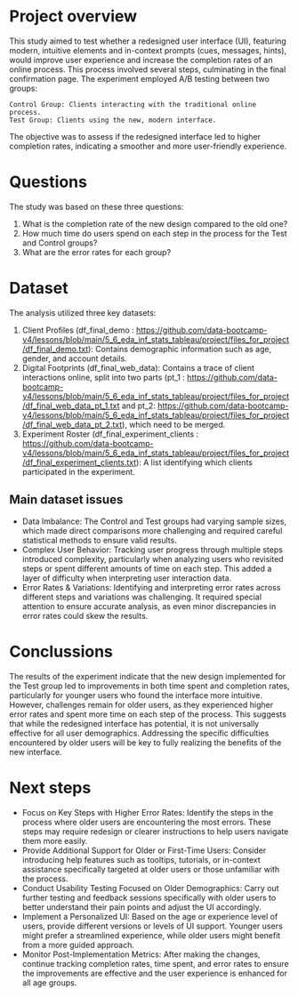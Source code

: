 # Project overview
This study aimed to test whether a redesigned user interface (UI), featuring modern, intuitive elements and in-context prompts (cues, messages, hints), would improve user experience and increase the completion rates of an online process. This process involved several steps, culminating in the final confirmation page. The experiment employed A/B testing between two groups:

    Control Group: Clients interacting with the traditional online process.
    Test Group: Clients using the new, modern interface.
The objective was to assess if the redesigned interface led to higher completion rates, indicating a smoother and more user-friendly experience.

# Questions 
The study was based on these three questions:
1. What is the completion rate of the new design compared to the old one?
3. How much time do users spend on each step in the process for the Test and Control groups?
4. What are the error rates for each group?

# Dataset 
The analysis utilized three key datasets:

1. Client Profiles (df_final_demo : https://github.com/data-bootcamp-v4/lessons/blob/main/5_6_eda_inf_stats_tableau/project/files_for_project/df_final_demo.txt): Contains demographic information such as age, gender, and account details. 
2. Digital Footprints (df_final_web_data): Contains a trace of client interactions online, split into two parts (pt_1 : https://github.com/data-bootcamp-v4/lessons/blob/main/5_6_eda_inf_stats_tableau/project/files_for_project/df_final_web_data_pt_1.txt and pt_2: https://github.com/data-bootcamp-v4/lessons/blob/main/5_6_eda_inf_stats_tableau/project/files_for_project/df_final_web_data_pt_2.txt), which need to be merged. 
3. Experiment Roster (df_final_experiment_clients : https://github.com/data-bootcamp-v4/lessons/blob/main/5_6_eda_inf_stats_tableau/project/files_for_project/df_final_experiment_clients.txt): A list identifying which clients participated in the experiment.

## Main dataset issues
- Data Imbalance:
The Control and Test groups had varying sample sizes, which made direct comparisons more challenging and required careful statistical methods to ensure valid results.
- Complex User Behavior:
Tracking user progress through multiple steps introduced complexity, particularly when analyzing users who revisited steps or spent different amounts of time on each step. This added a layer of difficulty when interpreting user interaction data.
- Error Rates & Variations:
Identifying and interpreting error rates across different steps and variations was challenging. It required special attention to ensure accurate analysis, as even minor discrepancies in error rates could skew the results.

# Conclussions
The results of the experiment indicate that the new design implemented for the Test group led to improvements in both time spent and completion rates, particularly for younger users who found the interface more intuitive. However, challenges remain for older users, as they experienced higher error rates and spent more time on each step of the process. This suggests that while the redesigned interface has potential, it is not universally effective for all user demographics. Addressing the specific difficulties encountered by older users will be key to fully realizing the benefits of the new interface.

# Next steps
- Focus on Key Steps with Higher Error Rates: Identify the steps in the process where older users are encountering the most errors. These steps may require redesign or clearer instructions to help users navigate them more easily.
- Provide Additional Support for Older or First-Time Users: Consider introducing help features such as tooltips, tutorials, or in-context assistance specifically targeted at older users or those unfamiliar with the process.
- Conduct Usability Testing Focused on Older Demographics: Carry out further testing and feedback sessions specifically with older users to better understand their pain points and adjust the UI accordingly.
- Implement a Personalized UI: Based on the age or experience level of users, provide different versions or levels of UI support. Younger users might prefer a streamlined experience, while older users might benefit from a more guided approach.
- Monitor Post-Implementation Metrics: After making the changes, continue tracking completion rates, time spent, and error rates to ensure the improvements are effective and the user experience is enhanced for all age groups.
